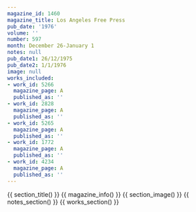 ```yaml
---
magazine_id: 1460
magazine_title: Los Angeles Free Press
pub_date: '1976'
volume: ''
number: 597
month: December 26-January 1
notes: null
pub_date1: 26/12/1975
pub_date2: 1/1/1976
image: null
works_included:
- work_id: 5266
  magazine_page: A
  published_as: ''
- work_id: 2828
  magazine_page: A
  published_as: ''
- work_id: 5265
  magazine_page: A
  published_as: ''
- work_id: 1772
  magazine_page: A
  published_as: ''
- work_id: 4234
  magazine_page: A
  published_as: ''
---
```


{{ section_title() }}
{{ magazine_info() }}
{{ section_image() }}
{{ notes_section() }}
{{ works_section() }}
